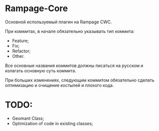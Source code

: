 ﻿# Rampage-Core
Основной используемый плагин на Rampage CWC.

При коммитах, в начале обязательно указывать тип коммита:
- Feature;
- Fix;
- Refactor;
- Other.

Все основные названия коммитов должны писаться на русском и излагать основную суть коммита.

При больших изменениях, следующим коммитом обязательно сделать оптимизацию и очищение костылей и плохого кода.

# TODO:
- Geomant Class;
- Optimization of code in existing classes;
